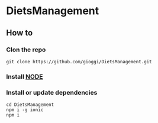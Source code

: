 # DietsManagement
## How to
### Clon the repo
```
git clone https://github.com/gioggi/DietsManagement.git
```
### Install [NODE](https://nodejs.org/en/)
### Install or update  dependencies
```
cd DietsManagement
npm i -g ionic
npm i
```
